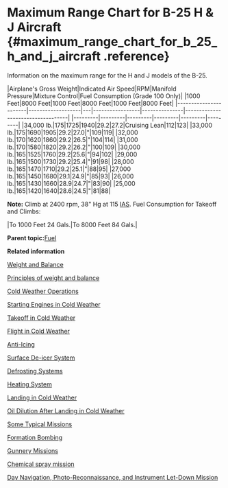 # Maximum Range Chart for B-25 H & J Aircraft {#maximum_range_chart_for_b_25_h_and_j_aircraft .reference}

Information on the maximum range for the H and J models of the B-25.

|Airplane's Gross Weight|Indicated Air Speed|RPM|Manifold Pressure|Mixture Control|Fuel Consumption \(Grade 100 Only\)|
|1000 Feet|8000 Feet|1000 Feet|8000 Feet|1000 Feet|8000 Feet|
|-----------------------|-------------------|---|-----------------|---------------|-----------------------------------|
|---------|---------|---------|---------|---------|---------|
|34,000 lb.|175|1725|1940|29.2|27.2|Cruising Lean|112|123|
|33,000 lb.|175|1690|1905|29.2|27.0|"|109|119|
|32,000 lb.|170|1620|1860|29.2|26.5|"|104|114|
|31,000 lb.|170|1580|1820|29.2|26.2|"|100|109|
|30,000 lb.|165|1525|1760|29.2|25.6|"|94|102|
|29,000 lb.|165|1500|1730|29.2|25.4|"|91|98|
|28,000 lb.|165|1470|1710|29.2|25.1|"|88|95|
|27,000 lb.|165|1450|1680|29.1|24.9|"|85|93|
|26,000 lb.|165|1430|1660|28.9|24.7|"|83|90|
|25,000 lb.|165|1420|1640|28.6|24.5|"|81|88|

**Note:** Climb at 2400 rpm, 38" Hg at 115 [IAS](../glossentries/gl_IAS.md). Fuel Consumption for Takeoff and Climbs:

|To 1000 Feet 24 Gals.|To 8000 Feet 84 Gals.|

**Parent topic:**[Fuel](../topics/fuel.md)

**Related information**  


[Weight and Balance](../topics/WeightAndBalance.md)

[Principles of weight and balance](../topics/PrinciplesOfWeightAndBalance.md)

[Cold Weather Operations](../topics/cold_weather_operations.md)

[Starting Engines in Cold Weather](../topics/starting_engines_in_cold_weather.md)

[Takeoff in Cold Weather](../topics/takeoff_in_cold_weather.md)

[Flight in Cold Weather](../topics/flight_in_cold_weather.md)

[Anti-Icing](../topics/anti_icing.md)

[Surface De-icer System](../topics/surface_de_icer_system.md)

[Defrosting Systems](../topics/defrosting_systems.md)

[Heating System](../topics/heating_system.md)

[Landing in Cold Weather](../topics/landing_in_cold_weather.md)

[Oil Dilution After Landing in Cold Weather](../topics/oil_dilution_after_landing_in_cold_weather.md)

[Some Typical Missions](../topics/some_typical_missions.md)

[Formation Bombing](../topics/formation_bombing.md)

[Gunnery Missions](../topics/gunnery_missions.md)

[Chemical spray mission](../topics/ChemicalSprayMission.md)

[Day Navigation, Photo-Reconnaissance, and Instrument Let-Down Mission](../topics/day_navigation_photo_reconnaissance_and_instrument_let_down_mission.md)

